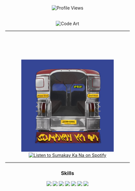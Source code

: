 <div align="center">

<h1 style="color: transparent;">
  God’s design, my code.
</h1>

<!-- Profile Views -->
![Profile Views](https://komarev.com/ghpvc/?username=YourGitHubUsername&color=green)

<!-- Cool image or codeart under "God's design, my code" -->
<img src="https://your-cool-image-or-codeart-url.png" alt="Code Art" width="300" style="margin-top: 20px;">

<hr style="border: 1px solid #eaeaea; width: 80%;">

<h1 style="color: transparent;">
  Sumakay Ka Na
</h1>

<!-- Display the cover art for Sumakay Ka Na and make it clickable -->
<a href="https://open.spotify.com/artist/1XUjTPGaD0a6GllY8F7gY2" target="_blank">
  <img src="./coverart.png" alt="Sumakay Ka Na Cover Art" width="300">
</a>
<br>
<a href="https://open.spotify.com/artist/1XUjTPGaD0a6GllY8F7gY2" target="_blank">
  <img src="https://img.shields.io/badge/Listen%20on-Spotify-green?style=for-the-badge&logo=spotify" alt="Listen to Sumakay Ka Na on Spotify">
</a>

<hr style="border: 1px solid #eaeaea; width: 80%;">

<!-- Additional Sections -->
<h3>Skills</h3>
<img src="https://img.shields.io/badge/-JavaScript-black?style=for-the-badge&logo=javascript">
<img src="https://img.shields.io/badge/-React-black?style=for-the-badge&logo=react">
<img src="https://img.shields.io/badge/-React%20Native-black?style=for-the-badge&logo=react">
<img src="https://img.shields.io/badge/-Tamagui-black?style=for-the-badge&logo=tamagui">
<img src="https://img.shields.io/badge/-Node.js-black?style=for-the-badge&logo=node.js">
<img src="https://img.shields.io/badge/-MongoDB-black?style=for-the-badge&logo=mongodb">
<img src="https://img.shields.io/badge/-Python%20Flask-black?style=for-the-badge&logo=python">

</div>